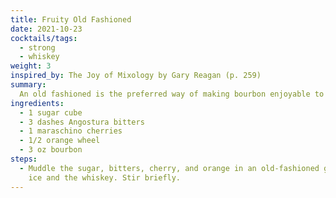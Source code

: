 ```yaml
---
title: Fruity Old Fashioned
date: 2021-10-23
cocktails/tags:
  - strong
  - whiskey
weight: 3
inspired_by: The Joy of Mixology by Gary Reagan (p. 259)
summary:
  An old fashioned is the preferred way of making bourbon enjoyable to drink.
ingredients:
  - 1 sugar cube
  - 3 dashes Angostura bitters
  - 1 maraschino cherries
  - 1/2 orange wheel
  - 3 oz bourbon
steps:
  - Muddle the sugar, bitters, cherry, and orange in an old-fashioned glass. Add
    ice and the whiskey. Stir briefly.
---
```

